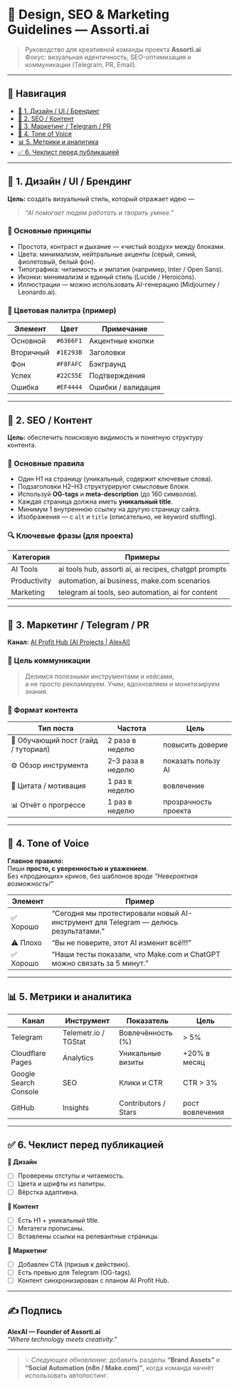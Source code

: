 # 🎨 Design, SEO & Marketing Guidelines — Assorti.ai

> Руководство для креативной команды проекта **Assorti.ai**  
> Фокус: визуальная идентичность, SEO-оптимизация и коммуникации (Telegram, PR, Email).

---

## 📘 Навигация
- [🎨 1. Дизайн / UI / Брендинг](#-1-дизайн--ui--брендинг)
- [🧭 2. SEO / Контент](#-2-seo--контент)
- [📣 3. Маркетинг / Telegram / PR](#-3-маркетинг--telegram--pr)
- [🧩 4. Tone of Voice](#-4-tone-of-voice)
- [📊 5. Метрики и аналитика](#-5-метрики-и-аналитика)
- [✅ 6. Чеклист перед публикацией](#-6-чеклист-перед-публикацией)

---

## 🎨 1. Дизайн / UI / Брендинг

**Цель:** создать визуальный стиль, который отражает идею —  
> *“AI помогает людям работать и творить умнее.”*

### 🔹 Основные принципы
- Простота, контраст и дыхание — «чистый воздух» между блоками.  
- Цвета: минимализм, нейтральные акценты (серый, синий, фиолетовый, белый фон).  
- Типографика: читаемость и эмпатия (например, Inter / Open Sans).  
- Иконки: минимализм и единый стиль (Lucide / Heroicons).  
- Иллюстрации — можно использовать AI-генерацию (Midjourney / Leonardo.ai).  

### 🎨 Цветовая палитра (пример)
| Элемент | Цвет | Примечание |
|----------|------|------------|
| Основной | `#6366F1` | Акцентные кнопки |
| Вторичный | `#1E293B` | Заголовки |
| Фон | `#F8FAFC` | Бэкграунд |
| Успех | `#22C55E` | Подтверждения |
| Ошибка | `#EF4444` | Ошибки / валидация |

---

## 🧭 2. SEO / Контент

**Цель:** обеспечить поисковую видимость и понятную структуру контента.

### 📑 Основные правила
- Один H1 на страницу (уникальный, содержит ключевые слова).  
- Подзаголовки H2–H3 структурируют смысловые блоки.  
- Используй **OG-tags** и **meta-description** (до 160 символов).  
- Каждая страница должна иметь **уникальный title**.  
- Минимум 1 внутреннюю ссылку на другую страницу сайта.  
- Изображения — с `alt` и `title` (описательно, не keyword stuffing).  

### 🔍 Ключевые фразы (для проекта)
| Категория | Примеры |
|------------|----------|
| AI Tools | ai tools hub, assorti ai, ai recipes, chatgpt prompts |
| Productivity | automation, ai business, make.com scenarios |
| Marketing | telegram ai tools, seo automation, ai for content |

---

## 📣 3. Маркетинг / Telegram / PR

**Канал:** [AI Profit Hub (AI Projects | AlexAI)](https://t.me/ai_profit_hub)

### 📢 Цель коммуникации
> Делимся полезными инструментами и кейсами,  
> а не просто рекламируем. Учим, вдохновляем и монетизируем знания.

### 📅 Формат контента
| Тип поста | Частота | Цель |
|------------|----------|------|
| 🧠 Обучающий пост (гайд / туториал) | 2 раза в неделю | повысить доверие |
| ⚙️ Обзор инструмента | 2–3 раза в неделю | показать пользу AI |
| 💬 Цитата / мотивация | 1 раз в неделю | вовлечение |
| 📊 Отчёт о прогрессе | 1 раз в неделю | прозрачность проекта |

---

## 🧩 4. Tone of Voice

**Главное правило:**  
Пиши **просто, с уверенностью и уважением**.  
Без «продающих» криков, без шаблонов вроде *“Невероятная возможность!”*

| Элемент | Пример |
|----------|---------|
| ✅ Хорошо | “Сегодня мы протестировали новый AI-инструмент для Telegram — делюсь результатами.” |
| ⚠️ Плохо | “Вы не поверите, этот AI изменит всё!!!” |
| ✅ Хорошо | “Наши тесты показали, что Make.com и ChatGPT можно связать за 5 минут.” |

---

## 📊 5. Метрики и аналитика

| Канал | Инструмент | Показатель | Цель |
|--------|-------------|-------------|------|
| Telegram | Telemetr.io / TGStat | Вовлечённость (%) | > 5% |
| Cloudflare Pages | Analytics | Уникальные визиты | +20% в месяц |
| Google Search Console | SEO | Клики и CTR | CTR > 3% |
| GitHub | Insights | Contributors / Stars | рост вовлечения |

---

## ✅ 6. Чеклист перед публикацией

**🔹 Дизайн**
- [ ] Проверены отступы и читаемость.  
- [ ] Цвета и шрифты из палитры.  
- [ ] Вёрстка адаптивна.

**🔹 Контент**
- [ ] Есть H1 + уникальный title.  
- [ ] Метатеги прописаны.  
- [ ] Вставлены ссылки на релевантные страницы.

**🔹 Маркетинг**
- [ ] Добавлен CTA (призыв к действию).  
- [ ] Есть превью для Telegram (OG-tags).  
- [ ] Контент синхронизирован с планом AI Profit Hub.

---

## ✍️ Подпись
**AlexAI — Founder of Assorti.ai**  
_"Where technology meets creativity."_

---

> 💡 *Следующее обновление:* добавить разделы **“Brand Assets”** и **“Social Automation (n8n / Make.com)”**, когда команда начнёт использовать автопостинг.
